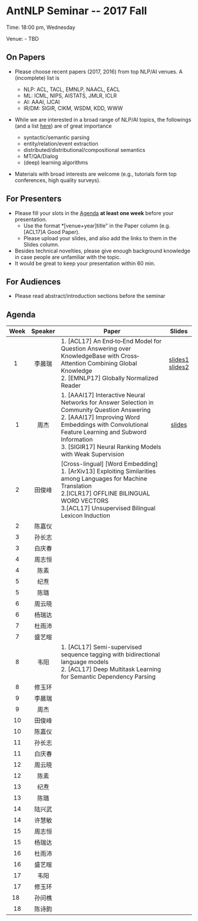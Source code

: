 # AntNLP Seminar -- 2017 Fall

Time: 18:00 pm, Wednesday

Venue: - TBD

## On Papers
- Please choose recent papers (2017, 2016) from top NLP/AI venues. A (incomplete) list is
  - NLP: ACL, TACL, EMNLP, NAACL, EACL  
  - ML:  ICML, NIPS, AISTATS, JMLR, ICLR  
  - AI:  AAAI, IJCAI  
  - IR/DM: SIGIR, CIKM, WSDM, KDD, WWW  
- While we are interested in a broad range of NLP/AI topics, the followings 
(and a list [here](https://slack-files.com/T22T1UP8Q-F726RJERH-9a39cc3d9a)) are of great importance
  - syntactic/semantic parsing  
  - entity/relation/event extraction  
  - distributed/distributional/compositional semantics
  - MT/QA/Dialog  
  - (deep) learning algorithms  

- Materials with broad interests are welcome (e.g., tutorials form top conferences, high quality surveys).  

## For Presenters
- Please fill your slots in the [Agenda](#agenda) **at least one week** before your presentation.  
  - Use the format *[venue+year]title" in the Paper column (e.g. [ACL17]A Good Paper).   
  - Please upload your slides, and also add the links to them in the Slides column.  
- Besides technical novelties, please give enough background knowledge in case people are unfamiliar with the topic.    
- It would be great to keep your presentation within 60 min.   

## For Audiences   
- Please read abstract/introduction sections before the seminar  

## Agenda 

Week   | Speaker   | Paper   | Slides
:---:  | :---: | --- | :---:   
1    |李晨瑞 | 1. [ACL17] An End‐to‐End Model for Question Answering over  KnowledgeBase with Cross‐Attention Combining Global Knowledge </br> 2. [EMNLP17] Globally Normalized Reader | [slides1](https://github.com/AntNLP/seminar/blob/master/2017Fall/week1/An%20End-to-End%20Model%20for%20Question%20Answering%20over%20Knowledge%20Base%20with%20Cross-Attention%20Combining%20Global%20Knowledge-slide.pdf)</br> [slides2](https://github.com/AntNLP/seminar/blob/master/2017Fall/week1/Globally%20Normalized%20Reader-slide.pdf)
1    |周杰   | 1. [AAAI17] Interactive Neural Networks for Answer Selection in Community Question Answering  <br/> 2. [AAAI17] Improving Word Embeddings with Convolutional Feature Learning and Subword Information <br/>  3. [SIGIR17] Neural Ranking Models with Weak Supervision |  [slides](./week1/slides-ZHOUJie-0920.pdf)
2    |田俊峰 | [Cross-lingual] [Word Embedding] <br/> 1. [ArXiv13] Exploiting Similarities among Languages for Machine Translation <br/> 2.[ICLR17] OFFLINE BILINGUAL WORD VECTORS <br/> 3.[ACL17] Unsupervised Bilingual Lexicon Induction  | 
2    |陈嘉仪 |  |
3    |孙长志 |  |
3    |白庆春 |  |
4    |周志恒 |  |
4    |陈素   |  |
5    |纪焘   |  |
5    |陈璐   |  |
6    |周云晓 |  |
6    |杨瑞达 |  |
7    |杜雨沛 |  |
7    |盛艺暄 |  |
8    |韦阳   | 1. [ACL17] Semi-supervised sequence tagging with bidirectional language models </br> 2. [ACL17] Deep Multitask Learning for Semantic Dependency Parsing |
8    |修玉环 |  |
9    |李晨瑞 |  |
9    |周杰   |   | 
10    |田俊峰 |  |
10    |陈嘉仪 |  |
11    |孙长志 |  |
11    |白庆春 |  |
12    |周云晓 |  |
12    |陈素   |  |
13    |纪焘   |  |
13    |陈璐   |  |
14    |陆兴武 |  |
14    |许慧敏 |  |
15    |周志恒 |  |
15    |杨瑞达 |  |
16    |杜雨沛 |  |
16    |盛艺暄 |  |
17    |韦阳   |  |
17    |修玉环 |  |
18    |孙问樵 |  |
18    |陈诗韵 |  |











